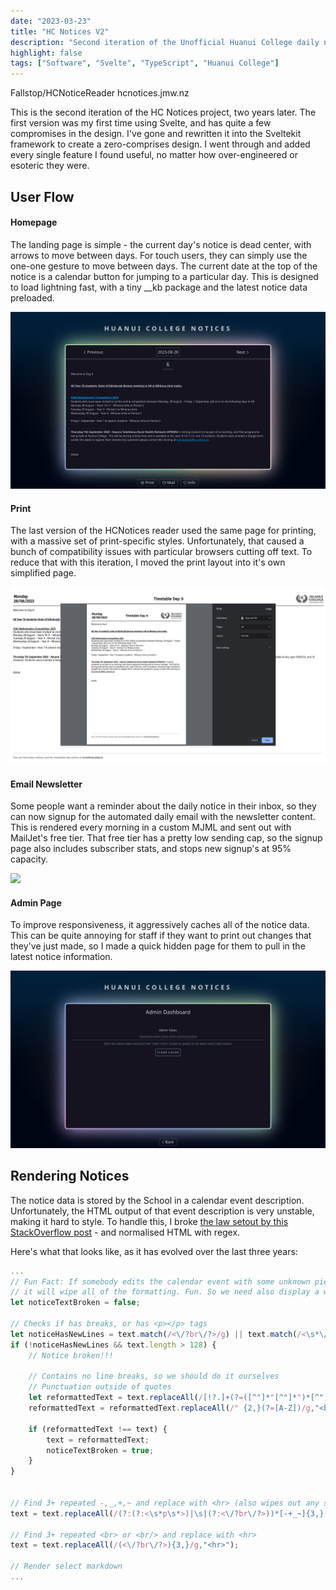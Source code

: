 ```yaml
---
date: "2023-03-23"
title: "HC Notices V2"
description: "Second iteration of the Unofficial Huanui College daily notices reader"
highlight: false
tags: ["Software", "Svelte", "TypeScript", "Huanui College"]
---
```


<script lang="ts">
    import MarkdownLink from "$md/MarkdownLink.svelte";
</script>

<MarkdownLink href="https://github.com/Fallstop/HCNoticeReader">Fallstop/HCNoticeReader</MarkdownLink>
<MarkdownLink href="https://hcnotices.jmw.nz">hcnotices.jmw.nz</MarkdownLink>

This is the second iteration of the HC Notices project, two years later. The first version was my first time using Svelte, and has quite a few compromises in the design. I've gone and rewritten it into the Sveltekit framework to create a zero-comprises design. I went through and added every single feature I found useful, no matter how over-engineered or esoteric they were.

## User Flow

#### Homepage

The landing page is simple - the current day's notice is dead center, with arrows to move between days. For touch users, they can simply use the one-one gesture to move between days. The current date at the top of the notice is a calendar button for jumping to a particular day. This is designed to load lightning fast, with a tiny __kb package and the latest notice data preloaded.

![](./Homepage.png)

#### Print
The last version of the HCNotices reader used the same page for printing, with a massive set of print-specific styles. Unfortunately, that caused a bunch of compatibility issues with particular browsers cutting off text. To reduce that with this iteration, I moved the print layout into it's own simplified page.

![](./PrintPage.png)

#### Email Newsletter
Some people want a reminder about the daily notice in their inbox, so they can now signup for the automated daily email with the newsletter content. This is rendered every morning in a custom MJML and sent out with MailJet's free tier. That free tier has a pretty low sending cap, so the signup page also includes subscriber stats, and stops new signup's at 95% capacity.

![](./mail/)


#### Admin Page
To improve responsiveness, it aggressively caches all of the notice data. This can be quite annoying for staff if they want to print out changes that they've just made, so I made a quick hidden page for them to pull in the latest notice information.

![](./CacheClearAdminPage.png)


## Rendering Notices

The notice data is stored by the School in a calendar event description. Unfortunately, the HTML output of that event description is very unstable, making it hard to style. To handle this, I broke [the law setout by this StackOverflow post](https://stackoverflow.com/a/1732454) - and normalised HTML with regex.

Here's what that looks like, as it has evolved over the last three years:
```js
...
// Fun Fact: If somebody edits the calendar event with some unknown piece of software,
// it will wipe all of the formatting. Fun. So we need also display a warning for that occurrence. 
let noticeTextBroken = false;

// Checks if has breaks, or has <p></p> tags
let noticeHasNewLines = text.match(/<\/?br\/?>/g) || text.match(/<\s*\/p>\s*<p[^<>]*>/g)
if (!noticeHasNewLines && text.length > 128) {
    // Notice broken!!!

    // Contains no line breaks, so we should do it ourselves
    // Punctuation outside of quotes
    let reformattedText = text.replaceAll(/[!?.]+(?=([^"]*"[^"]*")*[^"]*$)(?=( *[^=]))/g,"$&<br>");
    reformattedText = reformattedText.replaceAll(/" {2,}(?=[A-Z])/g,"<br>");

    if (reformattedText !== text) {
        text = reformattedText;
        noticeTextBroken = true;
    }
}


// Find 3+ repeated -,_,+,~ and replace with <hr> (also wipes out any spaces/newlines/p tags before/after)
text = text.replaceAll(/(?:(?:<\s*p\s*>)|\s|(?:<\/?br\/?>))*[-+_~]{3,}(?:\s|(?:<br\/?>)|(?:<\s*\/\s*p\s*>))*/g,"<hr>")

// Find 3+ repeated <br> or <br/> and replace with <hr>
text = text.replaceAll(/(<\/?br\/?>){3,}/g,"<hr>");

// Render select markdown
...
```
